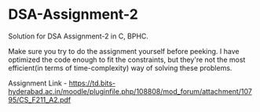 # DSA-Assignment-2
Solution for DSA Assignment-2 in C, BPHC.

Make sure you try to do the assignment yourself before peeking.
I have optimized the code enough to fit the constraints, but they're not the most efficient(in terms of time-complexity) way of solving these problems.

Assignment Link - https://td.bits-hyderabad.ac.in/moodle/pluginfile.php/108808/mod_forum/attachment/10795/CS_F211_A2.pdf
